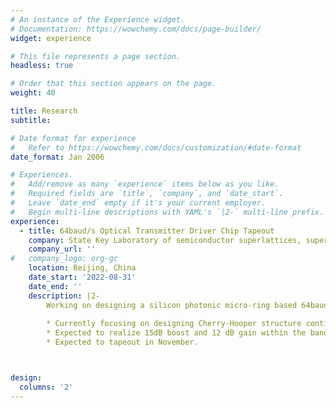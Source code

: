 ```yaml
---
# An instance of the Experience widget.
# Documentation: https://wowchemy.com/docs/page-builder/
widget: experience

# This file represents a page section.
headless: true

# Order that this section appears on the page.
weight: 40

title: Research
subtitle: 

# Date format for experience
#   Refer to https://wowchemy.com/docs/customization/#date-format
date_format: Jan 2006

# Experiences.
#   Add/remove as many `experience` items below as you like.
#   Required fields are `title`, `company`, and `date_start`.
#   Leave `date_end` empty if it's your current employer.
#   Begin multi-line descriptions with YAML's `|2-` multi-line prefix.
experience:
  - title: 64baud/s Optical Transmitter Driver Chip Tapeout
    company: State Key Laboratory of semiconductor superlattices, supervised by Prof. Nan Qi
    company_url: ''
#   company_logo: org-gc
    location: Beijing, China
    date_start: '2022-08-31'
    date_end: ''
    description: |2-
        Working on designing a silicon photonic micro-ring based 64baud/s based optical transmitter with 2-tap Feed-Forward Equalization(FFE) and nonlinear equalization in 45nm SOI CMOS.
        
        * Currently focusing on designing Cherry-Hooper structure continuous-time linear equalizer (CTLE) stage and 2-stage variable gain amplifier(VGA). 
        * Expected to realize 15dB boost and 12 dB gain within the bandwidth of 35G. Modeled CTLE in Advanced Design System and wrote verilog-A model in Virtuoso to optimize circuit design.
        * Expected to tapeout in November.



design:
  columns: '2'
---
```

